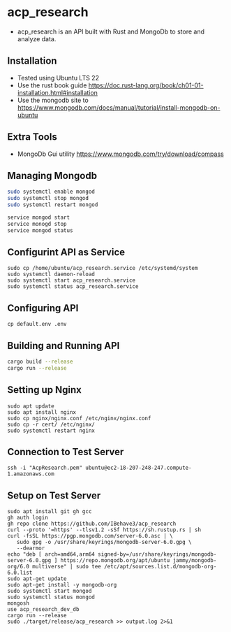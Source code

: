# acp_research 
- acp_research is an API built with Rust and MongoDb to store and analyze data.

## Installation
- Tested using Ubuntu LTS 22 
- Use the rust book guide https://doc.rust-lang.org/book/ch01-01-installation.html#installation
- Use the mongodb site to https://www.mongodb.com/docs/manual/tutorial/install-mongodb-on-ubuntu

## Extra Tools
- MongoDb Gui utility https://www.mongodb.com/try/download/compass 

## Managing Mongodb 
```bash
sudo systemctl enable mongod
sudo systemctl stop mongod
sudo systemctl restart mongod

service mongod start
service monogd stop
service mongod status
```

## Configurint API as Service
```
sudo cp /home/ubuntu/acp_research.service /etc/systemd/system
sudo systemctl daemon-reload
sudo systemctl start acp_research.service
sudo systemctl status acp_research.service
```

## Configuring API
```
cp default.env .env
```

## Building and Running API
```bash
cargo build --release
cargo run --release
```

## Setting up Nginx
```
sudo apt update
sudo apt install nginx
sudo cp nginx/nginx.conf /etc/nginx/nginx.conf
sudo cp -r cert/ /etc/nginx/
sudo systemctl restart nginx
```

## Connection to Test Server
```
ssh -i "AcpResearch.pem" ubuntu@ec2-18-207-248-247.compute-1.amazonaws.com
```

## Setup on Test Server
```
sudo apt install git gh gcc
gh auth login
gh repo clone https://github.com/IBehave3/acp_research
curl --proto '=https' --tlsv1.2 -sSf https://sh.rustup.rs | sh
curl -fsSL https://pgp.mongodb.com/server-6.0.asc | \
   sudo gpg -o /usr/share/keyrings/mongodb-server-6.0.gpg \
   --dearmor
echo "deb [ arch=amd64,arm64 signed-by=/usr/share/keyrings/mongodb-server-6.0.gpg ] https://repo.mongodb.org/apt/ubuntu jammy/mongodb-org/6.0 multiverse" | sudo tee /etc/apt/sources.list.d/mongodb-org-6.0.list
sudo apt-get update
sudo apt-get install -y mongodb-org
sudo systemctl start mongod
sudo systemctl status mongod
mongosh
use acp_research_dev_db
cargo run --release
sudo ./target/release/acp_research >> output.log 2>&1
```
